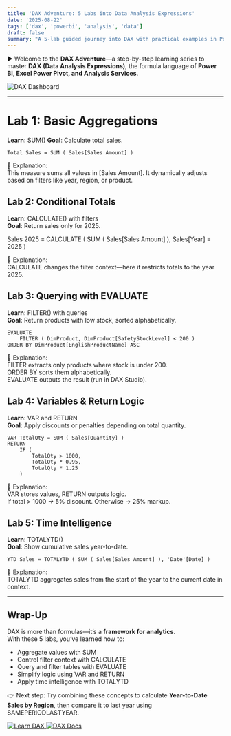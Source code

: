 ```yaml
---
title: 'DAX Adventure: 5 Labs into Data Analysis Expressions'
date: '2025-08-22'
tags: ['dax', 'powerbi', 'analysis', 'data']
draft: false
summary: "A 5-lab guided journey into DAX with practical examples in Power BI."
---
```


► Welcome to the **DAX Adventure**—a step-by-step learning series to master **DAX (Data Analysis Expressions)**, the formula language of **Power BI, Excel Power Pivot, and Analysis Services**.  

<div class="flex justify-center my-4">
  <img src="/static/images/dax-dashboard.png" alt="DAX Dashboard" class="rounded-xl shadow-md" />
</div>

---

# Lab 1: Basic Aggregations
**Learn**: SUM()
**Goal**: Calculate total sales.

```DAX
Total Sales = SUM ( Sales[Sales Amount] )
```

🔎 Explanation:  
This measure sums all values in [Sales Amount]. It dynamically adjusts based on filters like year, region, or product.


## Lab 2: Conditional Totals
**Learn**: CALCULATE() with filters  
**Goal**: Return sales only for 2025.

Sales 2025 = CALCULATE ( SUM ( Sales[Sales Amount] ), Sales[Year] = 2025 )

🔎 Explanation:  
CALCULATE changes the filter context—here it restricts totals to the year 2025.


## Lab 3: Querying with EVALUATE
**Learn**: FILTER() with queries  
**Goal**: Return products with low stock, sorted alphabetically.

```DAX
EVALUATE
    FILTER ( DimProduct, DimProduct[SafetyStockLevel] < 200 )
ORDER BY DimProduct[EnglishProductName] ASC
```

🔎 Explanation:  
FILTER extracts only products where stock is under 200.  
ORDER BY sorts them alphabetically.  
EVALUATE outputs the result (run in DAX Studio).


## Lab 4: Variables & Return Logic
**Learn**: VAR and RETURN  
**Goal**: Apply discounts or penalties depending on total quantity.

```DAX
VAR TotalQty = SUM ( Sales[Quantity] )
RETURN
    IF (
        TotalQty > 1000,
        TotalQty * 0.95,
        TotalQty * 1.25
    )
```

🔎 Explanation:  
VAR stores values, RETURN outputs logic.  
If total > 1000 → 5% discount. Otherwise → 25% markup.


## Lab 5: Time Intelligence
**Learn**: TOTALYTD()  
**Goal**: Show cumulative sales year-to-date.

```DAX
YTD Sales = TOTALYTD ( SUM ( Sales[Sales Amount] ), 'Date'[Date] )
```

🔎 Explanation:  
TOTALYTD aggregates sales from the start of the year to the current date in context.

---

## Wrap-Up
DAX is more than formulas—it’s a **framework for analytics**.  
With these 5 labs, you’ve learned how to:  
- Aggregate values with SUM  
- Control filter context with CALCULATE  
- Query and filter tables with EVALUATE  
- Simplify logic using VAR and RETURN  
- Apply time intelligence with TOTALYTD  

👉 Next step: Try combining these concepts to calculate **Year-to-Date Sales by Region**, then compare it to last year using SAMEPERIODLASTYEAR.  

<div class="flex justify-center gap-3 my-4"> 
  <a href="https://dax.guide/" target="_blank"> 
    <img src="/static/images/deploy.png" alt="Learn DAX" class="w-[118px] h-[33px] object-contain hover:scale-105 transition-transform" /> 
  </a> 
  <a href="https://learn.microsoft.com/en-us/dax/dax-overview" target="_blank"> 
    <img src="/static/images/ebook.png" alt="DAX Docs" class="w-[156px] h-[33px] object-contain hover:scale-105 transition-transform" /> 
  </a> 
</div>
